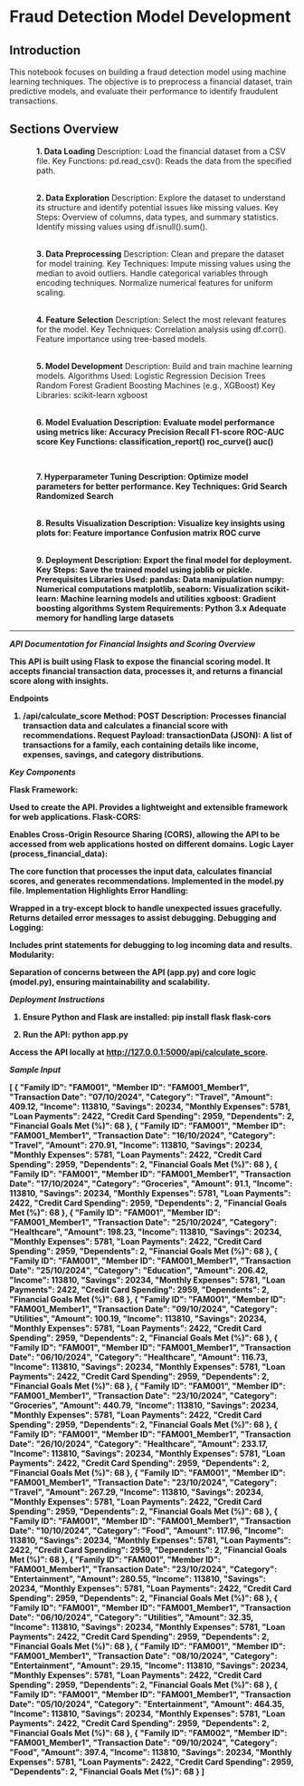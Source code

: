 <H1>Fraud Detection Model Development </H1>
<h2>Introduction</h2>

<p>This notebook focuses on building a fraud detection model using machine learning techniques. The objective is to preprocess a financial dataset, train predictive models, and evaluate their performance to identify fraudulent transactions.</p>

<h2>Sections Overview</h2>

<ul>
  <ol>
    <b>1. Data Loading</b>
Description: Load the financial dataset from a CSV file.
Key Functions:
pd.read_csv(): Reads the data from the specified path.
  </ol>
  <br>
  <ol>
    <b>2. Data Exploration</b>
Description: Explore the dataset to understand its structure and identify potential issues like missing values.
Key Steps:
Overview of columns, data types, and summary statistics.
Identify missing values using df.isnull().sum().
  </ol>
  <br>
  <ol>
    <b>3. Data Preprocessing</b>
Description: Clean and prepare the dataset for model training.
Key Techniques:
Impute missing values using the median to avoid outliers.
Handle categorical variables through encoding techniques.
Normalize numerical features for uniform scaling.
  </ol>
  <br>
  <ol>
<b>4. Feature Selection</b>
Description: Select the most relevant features for the model.
Key Techniques:
Correlation analysis using df.corr().
Feature importance using tree-based models.
    
  </ol>
  <br>
  <ol>
    <b>5. Model Development</b>
Description: Build and train machine learning models.
Algorithms Used:
Logistic Regression
Decision Trees
Random Forest
Gradient Boosting Machines (e.g., XGBoost)
Key Libraries:
scikit-learn
xgboost
  </ol>
  <br>
  <ol>
    
<b>6. Model Evaluation<b>
Description: Evaluate model performance using metrics like:
Accuracy
Precision
Recall
F1-score
ROC-AUC score
Key Functions:
classification_report()
roc_curve()
auc()
  </ol>
  <br>
  <ol>
    <b>7. Hyperparameter Tuning</b>
Description: Optimize model parameters for better performance.
Key Techniques:
Grid Search
Randomized Search
  </ol>
  <br>
  <ol>
    <b>8. Results Visualization</b>
Description: Visualize key insights using plots for:
Feature importance
Confusion matrix
ROC curve
  </ol>
  <br>
  <ol>
    <b>9. Deployment</b>
Description: Export the final model for deployment.
Key Steps:
Save the trained model using joblib or pickle.
Prerequisites
Libraries Used:
pandas: Data manipulation
numpy: Numerical computations
matplotlib, seaborn: Visualization
scikit-learn: Machine learning models and utilities
xgboost: Gradient boosting algorithms
System Requirements:
Python 3.x
Adequate memory for handling large datasets
  </ol>
</ul>

<hr>

***API Documentation for Financial Insights and Scoring***
***Overview***

This API is built using Flask to expose the financial scoring model. It accepts financial transaction data, processes it, and returns a financial score along with insights.

Endpoints
1. /api/calculate_score
Method: POST
Description: Processes financial transaction data and calculates a financial score with recommendations.
Request Payload:
transactionData (JSON): A list of transactions for a family, each containing details like income, expenses, savings, and category distributions.

***Key Components***

Flask Framework:

Used to create the API.
Provides a lightweight and extensible framework for web applications.
Flask-CORS:

Enables Cross-Origin Resource Sharing (CORS), allowing the API to be accessed from web applications hosted on different domains.
Logic Layer (process_financial_data):

The core function that processes the input data, calculates financial scores, and generates recommendations.
Implemented in the model.py file.
Implementation Highlights
Error Handling:

Wrapped in a try-except block to handle unexpected issues gracefully.
Returns detailed error messages to assist debugging.
Debugging and Logging:

Includes print statements for debugging to log incoming data and results.
Modularity:

Separation of concerns between the API (app.py) and core logic (model.py), ensuring maintainability and scalability.


***Deployment Instructions***

1. Ensure Python and Flask are installed:
pip install flask flask-cors

2. Run the API:
python app.py


Access the API locally at http://127.0.0.1:5000/api/calculate_score.


***Sample Input***

[
  {
    "Family ID": "FAM001",
    "Member ID": "FAM001_Member1",
    "Transaction Date": "07/10/2024",
    "Category": "Travel",
    "Amount": 409.12,
    "Income": 113810,
    "Savings": 20234,
    "Monthly Expenses": 5781,
    "Loan Payments": 2422,
    "Credit Card Spending": 2959,
    "Dependents": 2,
    "Financial Goals Met (%)": 68
  },
  {
    "Family ID": "FAM001",
    "Member ID": "FAM001_Member1",
    "Transaction Date": "16/10/2024",
    "Category": "Travel",
    "Amount": 270.91,
    "Income": 113810,
    "Savings": 20234,
    "Monthly Expenses": 5781,
    "Loan Payments": 2422,
    "Credit Card Spending": 2959,
    "Dependents": 2,
    "Financial Goals Met (%)": 68
  },
  {
    "Family ID": "FAM001",
    "Member ID": "FAM001_Member1",
    "Transaction Date": "17/10/2024",
    "Category": "Groceries",
    "Amount": 91.1,
    "Income": 113810,
    "Savings": 20234,
    "Monthly Expenses": 5781,
    "Loan Payments": 2422,
    "Credit Card Spending": 2959,
    "Dependents": 2,
    "Financial Goals Met (%)": 68
  },
  {
    "Family ID": "FAM001",
    "Member ID": "FAM001_Member1",
    "Transaction Date": "25/10/2024",
    "Category": "Healthcare",
    "Amount": 198.23,
    "Income": 113810,
    "Savings": 20234,
    "Monthly Expenses": 5781,
    "Loan Payments": 2422,
    "Credit Card Spending": 2959,
    "Dependents": 2,
    "Financial Goals Met (%)": 68
  },
  {
    "Family ID": "FAM001",
    "Member ID": "FAM001_Member1",
    "Transaction Date": "25/10/2024",
    "Category": "Education",
    "Amount": 206.42,
    "Income": 113810,
    "Savings": 20234,
    "Monthly Expenses": 5781,
    "Loan Payments": 2422,
    "Credit Card Spending": 2959,
    "Dependents": 2,
    "Financial Goals Met (%)": 68
  },
  {
    "Family ID": "FAM001",
    "Member ID": "FAM001_Member1",
    "Transaction Date": "09/10/2024",
    "Category": "Utilities",
    "Amount": 100.19,
    "Income": 113810,
    "Savings": 20234,
    "Monthly Expenses": 5781,
    "Loan Payments": 2422,
    "Credit Card Spending": 2959,
    "Dependents": 2,
    "Financial Goals Met (%)": 68
  },
  {
    "Family ID": "FAM001",
    "Member ID": "FAM001_Member1",
    "Transaction Date": "06/10/2024",
    "Category": "Healthcare",
    "Amount": 116.73,
    "Income": 113810,
    "Savings": 20234,
    "Monthly Expenses": 5781,
    "Loan Payments": 2422,
    "Credit Card Spending": 2959,
    "Dependents": 2,
    "Financial Goals Met (%)": 68
  },
  {
    "Family ID": "FAM001",
    "Member ID": "FAM001_Member1",
    "Transaction Date": "23/10/2024",
    "Category": "Groceries",
    "Amount": 440.79,
    "Income": 113810,
    "Savings": 20234,
    "Monthly Expenses": 5781,
    "Loan Payments": 2422,
    "Credit Card Spending": 2959,
    "Dependents": 2,
    "Financial Goals Met (%)": 68
  },
  {
    "Family ID": "FAM001",
    "Member ID": "FAM001_Member1",
    "Transaction Date": "26/10/2024",
    "Category": "Healthcare",
    "Amount": 233.17,
    "Income": 113810,
    "Savings": 20234,
    "Monthly Expenses": 5781,
    "Loan Payments": 2422,
    "Credit Card Spending": 2959,
    "Dependents": 2,
    "Financial Goals Met (%)": 68
  },
  {
    "Family ID": "FAM001",
    "Member ID": "FAM001_Member1",
    "Transaction Date": "23/10/2024",
    "Category": "Travel",
    "Amount": 267.29,
    "Income": 113810,
    "Savings": 20234,
    "Monthly Expenses": 5781,
    "Loan Payments": 2422,
    "Credit Card Spending": 2959,
    "Dependents": 2,
    "Financial Goals Met (%)": 68
  },
  {
    "Family ID": "FAM001",
    "Member ID": "FAM001_Member1",
    "Transaction Date": "10/10/2024",
    "Category": "Food",
    "Amount": 117.96,
    "Income": 113810,
    "Savings": 20234,
    "Monthly Expenses": 5781,
    "Loan Payments": 2422,
    "Credit Card Spending": 2959,
    "Dependents": 2,
    "Financial Goals Met (%)": 68
  },
  {
    "Family ID": "FAM001",
    "Member ID": "FAM001_Member1",
    "Transaction Date": "23/10/2024",
    "Category": "Entertainment",
    "Amount": 280.55,
    "Income": 113810,
    "Savings": 20234,
    "Monthly Expenses": 5781,
    "Loan Payments": 2422,
    "Credit Card Spending": 2959,
    "Dependents": 2,
    "Financial Goals Met (%)": 68
  },
  {
    "Family ID": "FAM001",
    "Member ID": "FAM001_Member1",
    "Transaction Date": "06/10/2024",
    "Category": "Utilities",
    "Amount": 32.35,
    "Income": 113810,
    "Savings": 20234,
    "Monthly Expenses": 5781,
    "Loan Payments": 2422,
    "Credit Card Spending": 2959,
    "Dependents": 2,
    "Financial Goals Met (%)": 68
  },
  {
    "Family ID": "FAM001",
    "Member ID": "FAM001_Member1",
    "Transaction Date": "08/10/2024",
    "Category": "Entertainment",
    "Amount": 29.15,
    "Income": 113810,
    "Savings": 20234,
    "Monthly Expenses": 5781,
    "Loan Payments": 2422,
    "Credit Card Spending": 2959,
    "Dependents": 2,
    "Financial Goals Met (%)": 68
  },
  {
    "Family ID": "FAM001",
    "Member ID": "FAM001_Member1",
    "Transaction Date": "05/10/2024",
    "Category": "Entertainment",
    "Amount": 464.35,
    "Income": 113810,
    "Savings": 20234,
    "Monthly Expenses": 5781,
    "Loan Payments": 2422,
    "Credit Card Spending": 2959,
    "Dependents": 2,
    "Financial Goals Met (%)": 68
  },
  {
    "Family ID": "FAM002",
    "Member ID": "FAM001_Member1",
    "Transaction Date": "09/10/2024",
    "Category": "Food",
    "Amount": 397.4,
    "Income": 113810,
    "Savings": 20234,
    "Monthly Expenses": 5781,
    "Loan Payments": 2422,
    "Credit Card Spending": 2959,
    "Dependents": 2,
    "Financial Goals Met (%)": 68
  }
]



